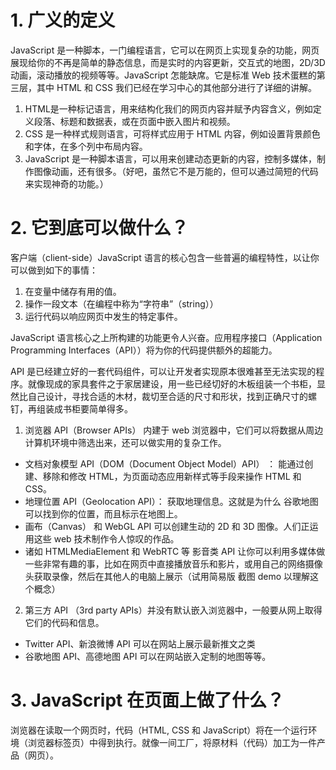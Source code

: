 # 1. 广义的定义
JavaScript 是一种脚本，一门编程语言，它可以在网页上实现复杂的功能，网页展现给你的不再是简单的静态信息，而是实时的内容更新，交互式的地图，2D/3D 动画，滚动播放的视频等等。JavaScript 怎能缺席。它是标准 Web 技术蛋糕的第三层，其中 HTML 和 CSS 我们已经在学习中心的其他部分进行了详细的讲解。

1. HTML是一种标记语言，用来结构化我们的网页内容并赋予内容含义，例如定义段落、标题和数据表，或在页面中嵌入图片和视频。
2. CSS 是一种样式规则语言，可将样式应用于 HTML 内容，例如设置背景颜色和字体，在多个列中布局内容。
3. JavaScript 是一种脚本语言，可以用来创建动态更新的内容，控制多媒体，制作图像动画，还有很多。（好吧，虽然它不是万能的，但可以通过简短的代码来实现神奇的功能。）

# 2. 它到底可以做什么？
客户端（client-side）JavaScript 语言的核心包含一些普遍的编程特性，以让你可以做到如下的事情：

1. 在变量中储存有用的值。
2. 操作一段文本（在编程中称为“字符串”（string））
3. 运行代码以响应网页中发生的特定事件。


JavaScript 语言核心之上所构建的功能更令人兴奋。应用程序接口（Application Programming Interfaces（API））将为你的代码提供额外的超能力。

API 是已经建立好的一套代码组件，可以让开发者实现原本很难甚至无法实现的程序。就像现成的家具套件之于家居建设，用一些已经切好的木板组装一个书柜，显然比自己设计，寻找合适的木材，裁切至合适的尺寸和形状，找到正确尺寸的螺钉，再组装成书柜要简单得多。


1. 浏览器 API（Browser APIs） 内建于 web 浏览器中，它们可以将数据从周边计算机环境中筛选出来，还可以做实用的复杂工作。
* 文档对象模型 API（DOM（Document Object Model）API） ： 能通过创建、移除和修改 HTML，为页面动态应用新样式等手段来操作 HTML 和 CSS。
* 地理位置 API（Geolocation API）： 获取地理信息。这就是为什么 谷歌地图 可以找到你的位置，而且标示在地图上。
* 画布（Canvas） 和 WebGL API 可以创建生动的 2D 和 3D 图像。人们正运用这些 web 技术制作令人惊叹的作品。
* 诸如 HTMLMediaElement 和 WebRTC 等 影音类 API 让你可以利用多媒体做一些非常有趣的事，比如在网页中直接播放音乐和影片，或用自己的网络摄像头获取录像，然后在其他人的电脑上展示（试用简易版 截图 demo 以理解这个概念）

2. 第三方 API （3rd party APIs）并没有默认嵌入浏览器中，一般要从网上取得它们的代码和信息。

* Twitter API、新浪微博 API 可以在网站上展示最新推文之类
* 谷歌地图 API、高德地图 API 可以在网站嵌入定制的地图等等。

# 3. JavaScript 在页面上做了什么？
浏览器在读取一个网页时，代码（HTML, CSS 和 JavaScript）将在一个运行环境（浏览器标签页）中得到执行。就像一间工厂，将原材料（代码）加工为一件产品（网页）。

